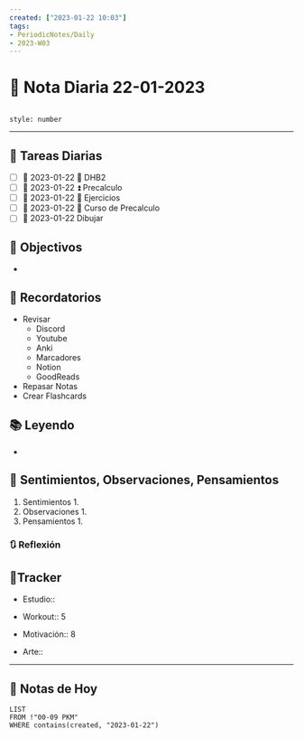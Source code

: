 ```yaml
---
created: ["2023-01-22 10:03"]
tags:
- PeriodicNotes/Daily
- 2023-W03
---
```


# 📅 Nota Diaria 22-01-2023
```toc

style: number

```

---
## 🔷 Tareas Diarias
- [ ] 📅 2023-01-22 🔼 DHB2
- [ ] 📅 2023-01-22 ⏫ Precalculo
- [ ] 📅 2023-01-22 🔼 Ejercicios
- [ ] 📅 2023-01-22 🔽 Curso de Precalculo
- [ ] 📅 2023-01-22 Dibujar

## 🎯 Objectivos
- 
## 📕 Recordatorios
- Revisar
	- Discord
	- Youtube
	- Anki
	- Marcadores
	- Notion
	- GoodReads
- Repasar Notas
- Crear Flashcards

## 📚 Leyendo
- 
## 💬 Sentimientos, Observaciones, Pensamientos 
1. Sentimientos
	1. 
2. Observaciones
	1. 
3. Pensamientos
	1. 
### 🔃 Reflexión

## 🔷Tracker

- Estudio::

- Workout:: 5

- Motivación:: 8

- Arte::
---

## 📅 Notas de Hoy
```dataview
LIST 
FROM !"00-09 PKM" 
WHERE contains(created, "2023-01-22")
```